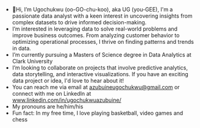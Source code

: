 - 👋Hi, I’m Ugochukwu (oo-GO-chu-koo), aka UG (you-GEE), I'm a passionate data analyst with a keen interest in uncovering insights from complex datasets to drive informed decision-making.
-  I’m interested in leveraging data to solve real-world problems and improve business outcomes. From analyzing customer behavior to optimizing operational processes, I thrive on finding patterns and trends in data.
-  I’m currently pursuing a Masters of Science degree in Data Analytics at Clark University
-  I’m looking to collaborate on projects that involve predictive analytics, data storytelling, and interactive visualizations. If you have an exciting data project or idea, I'd love to hear about it!
-   You can reach me via email at azubuineugochukwu@gmail.com or connect with me on LinkedIn at www.linkedin.com/in/ugochukwuazubuine/
-  My pronouns are he/him/his
-  Fun fact: In my free time, I love playing basketball, video games and chess

<!---
ugxls/ugxls is a ✨ special ✨ repository because its `README.md` (this file) appears on your GitHub profile.
You can click the Preview link to take a look at your changes.
--->
